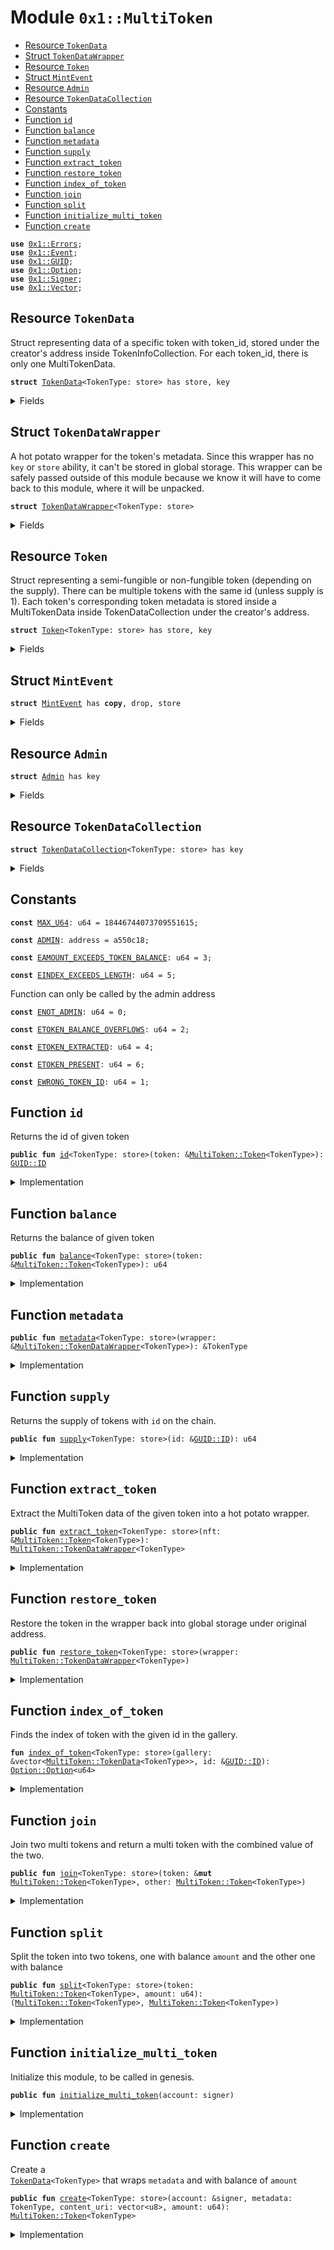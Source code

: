 
<a name="0x1_MultiToken"></a>

# Module `0x1::MultiToken`



-  [Resource `TokenData`](#0x1_MultiToken_TokenData)
-  [Struct `TokenDataWrapper`](#0x1_MultiToken_TokenDataWrapper)
-  [Resource `Token`](#0x1_MultiToken_Token)
-  [Struct `MintEvent`](#0x1_MultiToken_MintEvent)
-  [Resource `Admin`](#0x1_MultiToken_Admin)
-  [Resource `TokenDataCollection`](#0x1_MultiToken_TokenDataCollection)
-  [Constants](#@Constants_0)
-  [Function `id`](#0x1_MultiToken_id)
-  [Function `balance`](#0x1_MultiToken_balance)
-  [Function `metadata`](#0x1_MultiToken_metadata)
-  [Function `supply`](#0x1_MultiToken_supply)
-  [Function `extract_token`](#0x1_MultiToken_extract_token)
-  [Function `restore_token`](#0x1_MultiToken_restore_token)
-  [Function `index_of_token`](#0x1_MultiToken_index_of_token)
-  [Function `join`](#0x1_MultiToken_join)
-  [Function `split`](#0x1_MultiToken_split)
-  [Function `initialize_multi_token`](#0x1_MultiToken_initialize_multi_token)
-  [Function `create`](#0x1_MultiToken_create)


<pre><code><b>use</b> <a href="../../../../../../../experimental/releases/artifacts/current/build/MoveStdlib/docs/Errors.md#0x1_Errors">0x1::Errors</a>;
<b>use</b> <a href="../../../../../../../experimental/releases/artifacts/current/build/MoveStdlib/docs/Event.md#0x1_Event">0x1::Event</a>;
<b>use</b> <a href="../../../../../../../experimental/releases/artifacts/current/build/MoveStdlib/docs/GUID.md#0x1_GUID">0x1::GUID</a>;
<b>use</b> <a href="../../../../../../../experimental/releases/artifacts/current/build/MoveStdlib/docs/Option.md#0x1_Option">0x1::Option</a>;
<b>use</b> <a href="../../../../../../../experimental/releases/artifacts/current/build/MoveStdlib/docs/Signer.md#0x1_Signer">0x1::Signer</a>;
<b>use</b> <a href="../../../../../../../experimental/releases/artifacts/current/build/MoveStdlib/docs/Vector.md#0x1_Vector">0x1::Vector</a>;
</code></pre>



<a name="0x1_MultiToken_TokenData"></a>

## Resource `TokenData`

Struct representing data of a specific token with token_id,
stored under the creator's address inside TokenInfoCollection.
For each token_id, there is only one MultiTokenData.


<pre><code><b>struct</b> <a href="MultiToken.md#0x1_MultiToken_TokenData">TokenData</a>&lt;TokenType: store&gt; has store, key
</code></pre>



<details>
<summary>Fields</summary>


<dl>
<dt>
<code>metadata: <a href="../../../../../../../experimental/releases/artifacts/current/build/MoveStdlib/docs/Option.md#0x1_Option_Option">Option::Option</a>&lt;TokenType&gt;</code>
</dt>
<dd>

</dd>
<dt>
<code>token_id: <a href="../../../../../../../experimental/releases/artifacts/current/build/MoveStdlib/docs/GUID.md#0x1_GUID_GUID">GUID::GUID</a></code>
</dt>
<dd>
 Identifier for the token.
</dd>
<dt>
<code>content_uri: vector&lt;u8&gt;</code>
</dt>
<dd>
 Pointer to where the content and metadata is stored.
</dd>
<dt>
<code>supply: u64</code>
</dt>
<dd>

</dd>
</dl>


</details>

<a name="0x1_MultiToken_TokenDataWrapper"></a>

## Struct `TokenDataWrapper`

A hot potato wrapper for the token's metadata. Since this wrapper has no <code>key</code> or <code>store</code>
ability, it can't be stored in global storage. This wrapper can be safely passed outside
of this module because we know it will have to come back to this module, where
it will be unpacked.


<pre><code><b>struct</b> <a href="MultiToken.md#0x1_MultiToken_TokenDataWrapper">TokenDataWrapper</a>&lt;TokenType: store&gt;
</code></pre>



<details>
<summary>Fields</summary>


<dl>
<dt>
<code>origin: address</code>
</dt>
<dd>

</dd>
<dt>
<code>index: u64</code>
</dt>
<dd>

</dd>
<dt>
<code>metadata: TokenType</code>
</dt>
<dd>

</dd>
</dl>


</details>

<a name="0x1_MultiToken_Token"></a>

## Resource `Token`

Struct representing a semi-fungible or non-fungible token (depending on the supply).
There can be multiple tokens with the same id (unless supply is 1). Each token's
corresponding token metadata is stored inside a MultiTokenData inside TokenDataCollection
under the creator's address.


<pre><code><b>struct</b> <a href="MultiToken.md#0x1_MultiToken_Token">Token</a>&lt;TokenType: store&gt; has store, key
</code></pre>



<details>
<summary>Fields</summary>


<dl>
<dt>
<code>id: <a href="../../../../../../../experimental/releases/artifacts/current/build/MoveStdlib/docs/GUID.md#0x1_GUID_ID">GUID::ID</a></code>
</dt>
<dd>

</dd>
<dt>
<code>balance: u64</code>
</dt>
<dd>

</dd>
</dl>


</details>

<a name="0x1_MultiToken_MintEvent"></a>

## Struct `MintEvent`



<pre><code><b>struct</b> <a href="MultiToken.md#0x1_MultiToken_MintEvent">MintEvent</a> has <b>copy</b>, drop, store
</code></pre>



<details>
<summary>Fields</summary>


<dl>
<dt>
<code>id: <a href="../../../../../../../experimental/releases/artifacts/current/build/MoveStdlib/docs/GUID.md#0x1_GUID_ID">GUID::ID</a></code>
</dt>
<dd>

</dd>
<dt>
<code>creator: address</code>
</dt>
<dd>

</dd>
<dt>
<code>content_uri: vector&lt;u8&gt;</code>
</dt>
<dd>

</dd>
<dt>
<code>amount: u64</code>
</dt>
<dd>

</dd>
</dl>


</details>

<a name="0x1_MultiToken_Admin"></a>

## Resource `Admin`



<pre><code><b>struct</b> <a href="MultiToken.md#0x1_MultiToken_Admin">Admin</a> has key
</code></pre>



<details>
<summary>Fields</summary>


<dl>
<dt>
<code>mint_events: <a href="../../../../../../../experimental/releases/artifacts/current/build/MoveStdlib/docs/Event.md#0x1_Event_EventHandle">Event::EventHandle</a>&lt;<a href="MultiToken.md#0x1_MultiToken_MintEvent">MultiToken::MintEvent</a>&gt;</code>
</dt>
<dd>

</dd>
</dl>


</details>

<a name="0x1_MultiToken_TokenDataCollection"></a>

## Resource `TokenDataCollection`



<pre><code><b>struct</b> <a href="MultiToken.md#0x1_MultiToken_TokenDataCollection">TokenDataCollection</a>&lt;TokenType: store&gt; has key
</code></pre>



<details>
<summary>Fields</summary>


<dl>
<dt>
<code>tokens: vector&lt;<a href="MultiToken.md#0x1_MultiToken_TokenData">MultiToken::TokenData</a>&lt;TokenType&gt;&gt;</code>
</dt>
<dd>

</dd>
</dl>


</details>

<a name="@Constants_0"></a>

## Constants


<a name="0x1_MultiToken_MAX_U64"></a>



<pre><code><b>const</b> <a href="MultiToken.md#0x1_MultiToken_MAX_U64">MAX_U64</a>: u64 = 18446744073709551615;
</code></pre>



<a name="0x1_MultiToken_ADMIN"></a>



<pre><code><b>const</b> <a href="MultiToken.md#0x1_MultiToken_ADMIN">ADMIN</a>: address = a550c18;
</code></pre>



<a name="0x1_MultiToken_EAMOUNT_EXCEEDS_TOKEN_BALANCE"></a>



<pre><code><b>const</b> <a href="MultiToken.md#0x1_MultiToken_EAMOUNT_EXCEEDS_TOKEN_BALANCE">EAMOUNT_EXCEEDS_TOKEN_BALANCE</a>: u64 = 3;
</code></pre>



<a name="0x1_MultiToken_EINDEX_EXCEEDS_LENGTH"></a>



<pre><code><b>const</b> <a href="MultiToken.md#0x1_MultiToken_EINDEX_EXCEEDS_LENGTH">EINDEX_EXCEEDS_LENGTH</a>: u64 = 5;
</code></pre>



<a name="0x1_MultiToken_ENOT_ADMIN"></a>

Function can only be called by the admin address


<pre><code><b>const</b> <a href="MultiToken.md#0x1_MultiToken_ENOT_ADMIN">ENOT_ADMIN</a>: u64 = 0;
</code></pre>



<a name="0x1_MultiToken_ETOKEN_BALANCE_OVERFLOWS"></a>



<pre><code><b>const</b> <a href="MultiToken.md#0x1_MultiToken_ETOKEN_BALANCE_OVERFLOWS">ETOKEN_BALANCE_OVERFLOWS</a>: u64 = 2;
</code></pre>



<a name="0x1_MultiToken_ETOKEN_EXTRACTED"></a>



<pre><code><b>const</b> <a href="MultiToken.md#0x1_MultiToken_ETOKEN_EXTRACTED">ETOKEN_EXTRACTED</a>: u64 = 4;
</code></pre>



<a name="0x1_MultiToken_ETOKEN_PRESENT"></a>



<pre><code><b>const</b> <a href="MultiToken.md#0x1_MultiToken_ETOKEN_PRESENT">ETOKEN_PRESENT</a>: u64 = 6;
</code></pre>



<a name="0x1_MultiToken_EWRONG_TOKEN_ID"></a>



<pre><code><b>const</b> <a href="MultiToken.md#0x1_MultiToken_EWRONG_TOKEN_ID">EWRONG_TOKEN_ID</a>: u64 = 1;
</code></pre>



<a name="0x1_MultiToken_id"></a>

## Function `id`

Returns the id of given token


<pre><code><b>public</b> <b>fun</b> <a href="MultiToken.md#0x1_MultiToken_id">id</a>&lt;TokenType: store&gt;(token: &<a href="MultiToken.md#0x1_MultiToken_Token">MultiToken::Token</a>&lt;TokenType&gt;): <a href="../../../../../../../experimental/releases/artifacts/current/build/MoveStdlib/docs/GUID.md#0x1_GUID_ID">GUID::ID</a>
</code></pre>



<details>
<summary>Implementation</summary>


<pre><code><b>public</b> <b>fun</b> <a href="MultiToken.md#0x1_MultiToken_id">id</a>&lt;TokenType: store&gt;(token: &<a href="MultiToken.md#0x1_MultiToken_Token">Token</a>&lt;TokenType&gt;): <a href="../../../../../../../experimental/releases/artifacts/current/build/MoveStdlib/docs/GUID.md#0x1_GUID_ID">GUID::ID</a> {
    *&token.id
}
</code></pre>



</details>

<a name="0x1_MultiToken_balance"></a>

## Function `balance`

Returns the balance of given token


<pre><code><b>public</b> <b>fun</b> <a href="MultiToken.md#0x1_MultiToken_balance">balance</a>&lt;TokenType: store&gt;(token: &<a href="MultiToken.md#0x1_MultiToken_Token">MultiToken::Token</a>&lt;TokenType&gt;): u64
</code></pre>



<details>
<summary>Implementation</summary>


<pre><code><b>public</b> <b>fun</b> <a href="MultiToken.md#0x1_MultiToken_balance">balance</a>&lt;TokenType: store&gt;(token: &<a href="MultiToken.md#0x1_MultiToken_Token">Token</a>&lt;TokenType&gt;): u64 {
    token.balance
}
</code></pre>



</details>

<a name="0x1_MultiToken_metadata"></a>

## Function `metadata`



<pre><code><b>public</b> <b>fun</b> <a href="MultiToken.md#0x1_MultiToken_metadata">metadata</a>&lt;TokenType: store&gt;(wrapper: &<a href="MultiToken.md#0x1_MultiToken_TokenDataWrapper">MultiToken::TokenDataWrapper</a>&lt;TokenType&gt;): &TokenType
</code></pre>



<details>
<summary>Implementation</summary>


<pre><code><b>public</b> <b>fun</b> <a href="MultiToken.md#0x1_MultiToken_metadata">metadata</a>&lt;TokenType: store&gt;(wrapper: &<a href="MultiToken.md#0x1_MultiToken_TokenDataWrapper">TokenDataWrapper</a>&lt;TokenType&gt;): &TokenType {
    &wrapper.metadata
}
</code></pre>



</details>

<a name="0x1_MultiToken_supply"></a>

## Function `supply`

Returns the supply of tokens with <code>id</code> on the chain.


<pre><code><b>public</b> <b>fun</b> <a href="MultiToken.md#0x1_MultiToken_supply">supply</a>&lt;TokenType: store&gt;(id: &<a href="../../../../../../../experimental/releases/artifacts/current/build/MoveStdlib/docs/GUID.md#0x1_GUID_ID">GUID::ID</a>): u64
</code></pre>



<details>
<summary>Implementation</summary>


<pre><code><b>public</b> <b>fun</b> <a href="MultiToken.md#0x1_MultiToken_supply">supply</a>&lt;TokenType: store&gt;(id: &<a href="../../../../../../../experimental/releases/artifacts/current/build/MoveStdlib/docs/GUID.md#0x1_GUID_ID">GUID::ID</a>): u64 <b>acquires</b> <a href="MultiToken.md#0x1_MultiToken_TokenDataCollection">TokenDataCollection</a> {
    <b>let</b> owner_addr = <a href="../../../../../../../experimental/releases/artifacts/current/build/MoveStdlib/docs/GUID.md#0x1_GUID_id_creator_address">GUID::id_creator_address</a>(id);
    <b>let</b> tokens = &<b>mut</b> borrow_global_mut&lt;<a href="MultiToken.md#0x1_MultiToken_TokenDataCollection">TokenDataCollection</a>&lt;TokenType&gt;&gt;(owner_addr).tokens;
    <b>let</b> index_opt = <a href="MultiToken.md#0x1_MultiToken_index_of_token">index_of_token</a>&lt;TokenType&gt;(tokens, id);
    <b>assert</b>(<a href="../../../../../../../experimental/releases/artifacts/current/build/MoveStdlib/docs/Option.md#0x1_Option_is_some">Option::is_some</a>(&index_opt), <a href="../../../../../../../experimental/releases/artifacts/current/build/MoveStdlib/docs/Errors.md#0x1_Errors_invalid_argument">Errors::invalid_argument</a>(<a href="MultiToken.md#0x1_MultiToken_EWRONG_TOKEN_ID">EWRONG_TOKEN_ID</a>));
    <b>let</b> index = <a href="../../../../../../../experimental/releases/artifacts/current/build/MoveStdlib/docs/Option.md#0x1_Option_extract">Option::extract</a>(&<b>mut</b> index_opt);
    <a href="../../../../../../../experimental/releases/artifacts/current/build/MoveStdlib/docs/Vector.md#0x1_Vector_borrow">Vector::borrow</a>(tokens, index).supply
}
</code></pre>



</details>

<a name="0x1_MultiToken_extract_token"></a>

## Function `extract_token`

Extract the MultiToken data of the given token into a hot potato wrapper.


<pre><code><b>public</b> <b>fun</b> <a href="MultiToken.md#0x1_MultiToken_extract_token">extract_token</a>&lt;TokenType: store&gt;(nft: &<a href="MultiToken.md#0x1_MultiToken_Token">MultiToken::Token</a>&lt;TokenType&gt;): <a href="MultiToken.md#0x1_MultiToken_TokenDataWrapper">MultiToken::TokenDataWrapper</a>&lt;TokenType&gt;
</code></pre>



<details>
<summary>Implementation</summary>


<pre><code><b>public</b> <b>fun</b> <a href="MultiToken.md#0x1_MultiToken_extract_token">extract_token</a>&lt;TokenType: store&gt;(nft: &<a href="MultiToken.md#0x1_MultiToken_Token">Token</a>&lt;TokenType&gt;): <a href="MultiToken.md#0x1_MultiToken_TokenDataWrapper">TokenDataWrapper</a>&lt;TokenType&gt; <b>acquires</b> <a href="MultiToken.md#0x1_MultiToken_TokenDataCollection">TokenDataCollection</a> {
    <b>let</b> owner_addr = <a href="../../../../../../../experimental/releases/artifacts/current/build/MoveStdlib/docs/GUID.md#0x1_GUID_id_creator_address">GUID::id_creator_address</a>(&nft.id);
    <b>let</b> tokens = &<b>mut</b> borrow_global_mut&lt;<a href="MultiToken.md#0x1_MultiToken_TokenDataCollection">TokenDataCollection</a>&lt;TokenType&gt;&gt;(owner_addr).tokens;
    <b>let</b> index_opt = <a href="MultiToken.md#0x1_MultiToken_index_of_token">index_of_token</a>&lt;TokenType&gt;(tokens, &nft.id);
    <b>assert</b>(<a href="../../../../../../../experimental/releases/artifacts/current/build/MoveStdlib/docs/Option.md#0x1_Option_is_some">Option::is_some</a>(&index_opt), <a href="../../../../../../../experimental/releases/artifacts/current/build/MoveStdlib/docs/Errors.md#0x1_Errors_invalid_argument">Errors::invalid_argument</a>(<a href="MultiToken.md#0x1_MultiToken_EWRONG_TOKEN_ID">EWRONG_TOKEN_ID</a>));
    <b>let</b> index = <a href="../../../../../../../experimental/releases/artifacts/current/build/MoveStdlib/docs/Option.md#0x1_Option_extract">Option::extract</a>(&<b>mut</b> index_opt);
    <b>let</b> item_opt = &<b>mut</b> <a href="../../../../../../../experimental/releases/artifacts/current/build/MoveStdlib/docs/Vector.md#0x1_Vector_borrow_mut">Vector::borrow_mut</a>(tokens, index).metadata;
    <b>assert</b>(<a href="../../../../../../../experimental/releases/artifacts/current/build/MoveStdlib/docs/Option.md#0x1_Option_is_some">Option::is_some</a>(item_opt), <a href="../../../../../../../experimental/releases/artifacts/current/build/MoveStdlib/docs/Errors.md#0x1_Errors_invalid_state">Errors::invalid_state</a>(<a href="MultiToken.md#0x1_MultiToken_ETOKEN_EXTRACTED">ETOKEN_EXTRACTED</a>));
    <a href="MultiToken.md#0x1_MultiToken_TokenDataWrapper">TokenDataWrapper</a> { origin: owner_addr, index, metadata: <a href="../../../../../../../experimental/releases/artifacts/current/build/MoveStdlib/docs/Option.md#0x1_Option_extract">Option::extract</a>(item_opt) }
}
</code></pre>



</details>

<a name="0x1_MultiToken_restore_token"></a>

## Function `restore_token`

Restore the token in the wrapper back into global storage under original address.


<pre><code><b>public</b> <b>fun</b> <a href="MultiToken.md#0x1_MultiToken_restore_token">restore_token</a>&lt;TokenType: store&gt;(wrapper: <a href="MultiToken.md#0x1_MultiToken_TokenDataWrapper">MultiToken::TokenDataWrapper</a>&lt;TokenType&gt;)
</code></pre>



<details>
<summary>Implementation</summary>


<pre><code><b>public</b> <b>fun</b> <a href="MultiToken.md#0x1_MultiToken_restore_token">restore_token</a>&lt;TokenType: store&gt;(wrapper: <a href="MultiToken.md#0x1_MultiToken_TokenDataWrapper">TokenDataWrapper</a>&lt;TokenType&gt;) <b>acquires</b> <a href="MultiToken.md#0x1_MultiToken_TokenDataCollection">TokenDataCollection</a> {
    <b>let</b> <a href="MultiToken.md#0x1_MultiToken_TokenDataWrapper">TokenDataWrapper</a> { origin, index, metadata } = wrapper;
    <b>let</b> tokens = &<b>mut</b> borrow_global_mut&lt;<a href="MultiToken.md#0x1_MultiToken_TokenDataCollection">TokenDataCollection</a>&lt;TokenType&gt;&gt;(origin).tokens;
    <b>assert</b>(<a href="../../../../../../../experimental/releases/artifacts/current/build/MoveStdlib/docs/Vector.md#0x1_Vector_length">Vector::length</a>(tokens) &gt; index, <a href="MultiToken.md#0x1_MultiToken_EINDEX_EXCEEDS_LENGTH">EINDEX_EXCEEDS_LENGTH</a>);
    <b>let</b> item_opt = &<b>mut</b> <a href="../../../../../../../experimental/releases/artifacts/current/build/MoveStdlib/docs/Vector.md#0x1_Vector_borrow_mut">Vector::borrow_mut</a>(tokens, index).metadata;
    <b>assert</b>(<a href="../../../../../../../experimental/releases/artifacts/current/build/MoveStdlib/docs/Option.md#0x1_Option_is_none">Option::is_none</a>(item_opt), <a href="MultiToken.md#0x1_MultiToken_ETOKEN_PRESENT">ETOKEN_PRESENT</a>);
    <a href="../../../../../../../experimental/releases/artifacts/current/build/MoveStdlib/docs/Option.md#0x1_Option_fill">Option::fill</a>(item_opt, metadata);
}
</code></pre>



</details>

<a name="0x1_MultiToken_index_of_token"></a>

## Function `index_of_token`

Finds the index of token with the given id in the gallery.


<pre><code><b>fun</b> <a href="MultiToken.md#0x1_MultiToken_index_of_token">index_of_token</a>&lt;TokenType: store&gt;(gallery: &vector&lt;<a href="MultiToken.md#0x1_MultiToken_TokenData">MultiToken::TokenData</a>&lt;TokenType&gt;&gt;, id: &<a href="../../../../../../../experimental/releases/artifacts/current/build/MoveStdlib/docs/GUID.md#0x1_GUID_ID">GUID::ID</a>): <a href="../../../../../../../experimental/releases/artifacts/current/build/MoveStdlib/docs/Option.md#0x1_Option_Option">Option::Option</a>&lt;u64&gt;
</code></pre>



<details>
<summary>Implementation</summary>


<pre><code><b>fun</b> <a href="MultiToken.md#0x1_MultiToken_index_of_token">index_of_token</a>&lt;TokenType: store&gt;(gallery: &vector&lt;<a href="MultiToken.md#0x1_MultiToken_TokenData">TokenData</a>&lt;TokenType&gt;&gt;, id: &<a href="../../../../../../../experimental/releases/artifacts/current/build/MoveStdlib/docs/GUID.md#0x1_GUID_ID">GUID::ID</a>): <a href="../../../../../../../experimental/releases/artifacts/current/build/MoveStdlib/docs/Option.md#0x1_Option">Option</a>&lt;u64&gt; {
    <b>let</b> i = 0;
    <b>let</b> len = <a href="../../../../../../../experimental/releases/artifacts/current/build/MoveStdlib/docs/Vector.md#0x1_Vector_length">Vector::length</a>(gallery);
    <b>while</b> (i &lt; len) {
        <b>if</b> (<a href="../../../../../../../experimental/releases/artifacts/current/build/MoveStdlib/docs/GUID.md#0x1_GUID_eq_id">GUID::eq_id</a>(&<a href="../../../../../../../experimental/releases/artifacts/current/build/MoveStdlib/docs/Vector.md#0x1_Vector_borrow">Vector::borrow</a>(gallery, i).token_id, id)) {
            <b>return</b> <a href="../../../../../../../experimental/releases/artifacts/current/build/MoveStdlib/docs/Option.md#0x1_Option_some">Option::some</a>(i)
        };
        i = i + 1;
    };
    <a href="../../../../../../../experimental/releases/artifacts/current/build/MoveStdlib/docs/Option.md#0x1_Option_none">Option::none</a>()
}
</code></pre>



</details>

<a name="0x1_MultiToken_join"></a>

## Function `join`

Join two multi tokens and return a multi token with the combined value of the two.


<pre><code><b>public</b> <b>fun</b> <a href="MultiToken.md#0x1_MultiToken_join">join</a>&lt;TokenType: store&gt;(token: &<b>mut</b> <a href="MultiToken.md#0x1_MultiToken_Token">MultiToken::Token</a>&lt;TokenType&gt;, other: <a href="MultiToken.md#0x1_MultiToken_Token">MultiToken::Token</a>&lt;TokenType&gt;)
</code></pre>



<details>
<summary>Implementation</summary>


<pre><code><b>public</b> <b>fun</b> <a href="MultiToken.md#0x1_MultiToken_join">join</a>&lt;TokenType: store&gt;(token: &<b>mut</b> <a href="MultiToken.md#0x1_MultiToken_Token">Token</a>&lt;TokenType&gt;, other: <a href="MultiToken.md#0x1_MultiToken_Token">Token</a>&lt;TokenType&gt;) {
    <b>let</b> <a href="MultiToken.md#0x1_MultiToken_Token">Token</a> { id, balance } = other;
    <b>assert</b>(*&token.id == id, <a href="MultiToken.md#0x1_MultiToken_EWRONG_TOKEN_ID">EWRONG_TOKEN_ID</a>);
    <b>assert</b>(<a href="MultiToken.md#0x1_MultiToken_MAX_U64">MAX_U64</a> - token.balance &gt;= balance, <a href="MultiToken.md#0x1_MultiToken_ETOKEN_BALANCE_OVERFLOWS">ETOKEN_BALANCE_OVERFLOWS</a>);
    token.balance = token.balance + balance
}
</code></pre>



</details>

<a name="0x1_MultiToken_split"></a>

## Function `split`

Split the token into two tokens, one with balance <code>amount</code> and the other one with balance


<pre><code><b>public</b> <b>fun</b> <a href="MultiToken.md#0x1_MultiToken_split">split</a>&lt;TokenType: store&gt;(token: <a href="MultiToken.md#0x1_MultiToken_Token">MultiToken::Token</a>&lt;TokenType&gt;, amount: u64): (<a href="MultiToken.md#0x1_MultiToken_Token">MultiToken::Token</a>&lt;TokenType&gt;, <a href="MultiToken.md#0x1_MultiToken_Token">MultiToken::Token</a>&lt;TokenType&gt;)
</code></pre>



<details>
<summary>Implementation</summary>


<pre><code><b>public</b> <b>fun</b> <a href="MultiToken.md#0x1_MultiToken_split">split</a>&lt;TokenType: store&gt;(token: <a href="MultiToken.md#0x1_MultiToken_Token">Token</a>&lt;TokenType&gt;, amount: u64): (<a href="MultiToken.md#0x1_MultiToken_Token">Token</a>&lt;TokenType&gt;, <a href="MultiToken.md#0x1_MultiToken_Token">Token</a>&lt;TokenType&gt;) {
    <b>assert</b>(token.balance &gt;= amount, <a href="MultiToken.md#0x1_MultiToken_EAMOUNT_EXCEEDS_TOKEN_BALANCE">EAMOUNT_EXCEEDS_TOKEN_BALANCE</a>);
    token.balance = token.balance - amount;
    <b>let</b> id = *&token.id;
    (token,
    <a href="MultiToken.md#0x1_MultiToken_Token">Token</a> {
        id,
        balance: amount
    } )
}
</code></pre>



</details>

<a name="0x1_MultiToken_initialize_multi_token"></a>

## Function `initialize_multi_token`

Initialize this module, to be called in genesis.


<pre><code><b>public</b> <b>fun</b> <a href="MultiToken.md#0x1_MultiToken_initialize_multi_token">initialize_multi_token</a>(account: signer)
</code></pre>



<details>
<summary>Implementation</summary>


<pre><code><b>public</b> <b>fun</b> <a href="MultiToken.md#0x1_MultiToken_initialize_multi_token">initialize_multi_token</a>(account: signer) {
    <b>assert</b>(<a href="../../../../../../../experimental/releases/artifacts/current/build/MoveStdlib/docs/Signer.md#0x1_Signer_address_of">Signer::address_of</a>(&account) == <a href="MultiToken.md#0x1_MultiToken_ADMIN">ADMIN</a>, <a href="MultiToken.md#0x1_MultiToken_ENOT_ADMIN">ENOT_ADMIN</a>);
    move_to(&account, <a href="MultiToken.md#0x1_MultiToken_Admin">Admin</a> {
        mint_events: <a href="../../../../../../../experimental/releases/artifacts/current/build/MoveStdlib/docs/Event.md#0x1_Event_new_event_handle">Event::new_event_handle</a>&lt;<a href="MultiToken.md#0x1_MultiToken_MintEvent">MintEvent</a>&gt;(&account),
    })
}
</code></pre>



</details>

<a name="0x1_MultiToken_create"></a>

## Function `create`

Create a<code> <a href="MultiToken.md#0x1_MultiToken_TokenData">TokenData</a>&lt;TokenType&gt;</code> that wraps <code>metadata</code> and with balance of <code>amount</code>


<pre><code><b>public</b> <b>fun</b> <a href="MultiToken.md#0x1_MultiToken_create">create</a>&lt;TokenType: store&gt;(account: &signer, metadata: TokenType, content_uri: vector&lt;u8&gt;, amount: u64): <a href="MultiToken.md#0x1_MultiToken_Token">MultiToken::Token</a>&lt;TokenType&gt;
</code></pre>



<details>
<summary>Implementation</summary>


<pre><code><b>public</b> <b>fun</b> <a href="MultiToken.md#0x1_MultiToken_create">create</a>&lt;TokenType: store&gt;(
    account: &signer, metadata: TokenType, content_uri: vector&lt;u8&gt;, amount: u64
): <a href="MultiToken.md#0x1_MultiToken_Token">Token</a>&lt;TokenType&gt; <b>acquires</b> <a href="MultiToken.md#0x1_MultiToken_Admin">Admin</a>, <a href="MultiToken.md#0x1_MultiToken_TokenDataCollection">TokenDataCollection</a> {
    <b>let</b> guid = <a href="../../../../../../../experimental/releases/artifacts/current/build/MoveStdlib/docs/GUID.md#0x1_GUID_create">GUID::create</a>(account);
    <a href="../../../../../../../experimental/releases/artifacts/current/build/MoveStdlib/docs/Event.md#0x1_Event_emit_event">Event::emit_event</a>(
        &<b>mut</b> borrow_global_mut&lt;<a href="MultiToken.md#0x1_MultiToken_Admin">Admin</a>&gt;(<a href="MultiToken.md#0x1_MultiToken_ADMIN">ADMIN</a>).mint_events,
        <a href="MultiToken.md#0x1_MultiToken_MintEvent">MintEvent</a> {
            id: <a href="../../../../../../../experimental/releases/artifacts/current/build/MoveStdlib/docs/GUID.md#0x1_GUID_id">GUID::id</a>(&guid),
            creator: <a href="../../../../../../../experimental/releases/artifacts/current/build/MoveStdlib/docs/Signer.md#0x1_Signer_address_of">Signer::address_of</a>(account),
            content_uri: <b>copy</b> content_uri,
            amount,
        }
    );
    <b>let</b> id = <a href="../../../../../../../experimental/releases/artifacts/current/build/MoveStdlib/docs/GUID.md#0x1_GUID_id">GUID::id</a>(&guid);
    <b>if</b> (!<b>exists</b>&lt;<a href="MultiToken.md#0x1_MultiToken_TokenDataCollection">TokenDataCollection</a>&lt;TokenType&gt;&gt;(<a href="../../../../../../../experimental/releases/artifacts/current/build/MoveStdlib/docs/Signer.md#0x1_Signer_address_of">Signer::address_of</a>(account))) {
        move_to(account, <a href="MultiToken.md#0x1_MultiToken_TokenDataCollection">TokenDataCollection</a> { tokens: <a href="../../../../../../../experimental/releases/artifacts/current/build/MoveStdlib/docs/Vector.md#0x1_Vector_empty">Vector::empty</a>&lt;<a href="MultiToken.md#0x1_MultiToken_TokenData">TokenData</a>&lt;TokenType&gt;&gt;() });
    };
    <b>let</b> token_data_collection = &<b>mut</b> borrow_global_mut&lt;<a href="MultiToken.md#0x1_MultiToken_TokenDataCollection">TokenDataCollection</a>&lt;TokenType&gt;&gt;(<a href="../../../../../../../experimental/releases/artifacts/current/build/MoveStdlib/docs/Signer.md#0x1_Signer_address_of">Signer::address_of</a>(account)).tokens;
    <a href="../../../../../../../experimental/releases/artifacts/current/build/MoveStdlib/docs/Vector.md#0x1_Vector_push_back">Vector::push_back</a>(
        token_data_collection,
        <a href="MultiToken.md#0x1_MultiToken_TokenData">TokenData</a> { metadata: <a href="../../../../../../../experimental/releases/artifacts/current/build/MoveStdlib/docs/Option.md#0x1_Option_some">Option::some</a>(metadata), token_id: guid, content_uri, supply: amount }
    );
    <a href="MultiToken.md#0x1_MultiToken_Token">Token</a> { id, balance: amount }
}
</code></pre>



</details>
